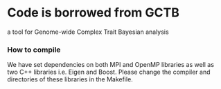 # Code is borrowed from GCTB
a tool for Genome-wide Complex Trait Bayesian analysis


### How to compile
We have set dependencies on both MPI and OpenMP libraries as well as two C++ libraries i.e. Eigen and Boost. Please change the compiler and directories of these libraries in the Makefile.
